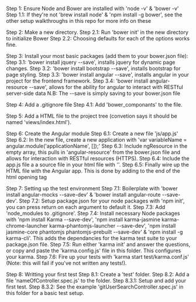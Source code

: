 Step 1: Ensure Node and Bower are installed with 'node -v' & 'bower -v'
  Step 1.1: If they're not 'brew install node' & 'npm install -g bower', see the other setup walkthroughs in this repo for more info
            on these

Step 2: Make a new directory.
  Step 2.1: Run 'bower init' in the new directory to initialize Bower
  Step 2.2: Choosing defaults for each of the options works fine.

Step 3: Install your most basic packages (add them to your bower.json file):
  Step 3.1: 'bower install jquery --save', installs jquery for dynamic page changes.
  Step 3.2: 'bower install bootstrap --save', installs bootstrap for page styling.
  Step 3.3: 'bower install angular --save', installs angular in your project for the frontend framework.
  Step 3.4: 'bower install angular-resource --save', allows for the ability for angular to interact with RESTful server-side data
    N.B: The --save is simply saving to your bower.json file

Step 4: Add a .gitignore file
  Step 4.1: Add 'bower_componants' to the file.

Step 5: Add a HTML file to the project tree (convetion says it should be named 'views/index.html').

Step 6: Create the Angular module
  Step 6.1: Create a new file 'js/app.js'
  Step 6.2: In the new file, create a new application with 'var variableName = angular.module('applicationName', []);'
  Step 6.3: Include ngResource in the empty array, this pulls in 'angular-resource' from the bower.json file and allows for interaction
            with RESTful resources (HTTPS).
  Step 6.4: Include the app.js file a a source file in your html file with '<script src="js/app.js"></script>'.
  Step 6.5: Finally wire up the HTML file with the Angular app. This is done by adding to the end of the html opening tag <html lang="en"
            ng-app="GitUserSearch">

Step 7: Setting up the test environment
  Step 7.1: Boilerplate with 'bower install angular-mocks --save-dev' & 'bower install angular-route --save-dev'.
  Step 7.2: Setup package.json for your node packages with 'npm init', you can press return on each argument to default it.
  Step 7.3: Add 'node_modules to .gitignore'.
  Step 7.4: Install necessary Node packages with 'npm install Karma --save-dev', 'npm install karma-jasmine karma-chrome-launcher
            karma-phantomjs-launcher --save-dev', 'npm install jasmine-core phantomjs phantomjs-prebuilt --save-dev' & 'npm install
            -g karma-cli'. This adds the dependancies for the karma test suite to your package.json file.
  Step 7.5: Run either 'karma init' and answer the questions, or copy and paste the 'karma.config.js' file in this folder. This
            configures your karma.
  Step 7.6: Fire up your tests with 'karma start test/karma.conf.js' (Note: this will fail if you've not written any tests!).

Step 8: Writting your first test
  Step 8.1: Create a 'test' folder.
  Step 8.2: Add a file 'nameOfController.spec.js' to the folder.
  Step 8.3.1: Setup and add your first test.
    Step 8.3.2: See the example 'gitUserSearchController.spec.js' in this folder for a basic test setup.
